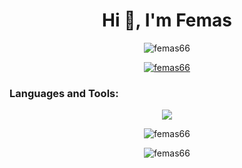 <h1 align="center">Hi 👋, I'm Femas</h1>

<p align="center"> <img src="https://komarev.com/ghpvc/?username=femas66&label=Profile%20views&color=0e75b6&style=flat" alt="femas66" /> </p>

<p align="center"> <a href="https://github.com/ryo-ma/github-profile-trophy"><img src="https://github-profile-trophy.vercel.app/?username=femas66&rank=SECRET,S,AAA,AA,A,B,C&theme=onedark&no-frame=true&column=4&margin-w=15&margin-h=15" alt="femas66" /></a> </p>

<h3 align="left">Languages and Tools:</h3><p align="center">
  <a href="https://skillicons.dev">
    <img src="https://skillicons.dev/icons?i=git,github,kotlin,linux,mysql,laravel,python,php,go,androidstudio,bash,dart,flutter,flask,nodejs,tailwind,java,bootstrap,cpp,ubuntu,arch,apple,firebase,html,js,vscode" />
  </a>
</p>

<p align="center"><img align="center" src="https://github-readme-stats.vercel.app/api/top-langs?username=femas66&show_icons=true&locale=en&layout=donut&theme=onedark" alt="femas66" /></p>
<p align="center"><img align="center" src="https://github-readme-streak-stats.herokuapp.com/?user=femas66&theme=onedark&" alt="femas66" /></p>
